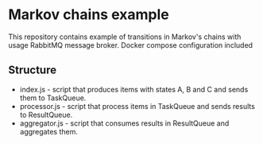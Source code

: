 # Markov chains example

This repository contains example of transitions in Markov's chains with usage RabbitMQ message broker. Docker compose configuration included

## Structure
* index.js - script that produces items with states A, B and C and sends them to TaskQueue.
* processor.js - script that process items in TaskQueue and sends results to ResultQueue.
* aggregator.js - script that consumes results in ResultQueue and aggregates them.